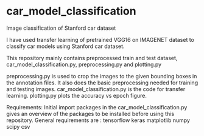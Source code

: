 # car_model_classification
Image classification of Stanford car dataset

I have used transfer learning of pretrained VGG16 on IMAGENET dataset to classify car models using Stanford car dataset.

This repository mainly contains preprocessed train and test dataset, car_model_classification.py, preprocessing.py and plotting.py

preprocessing.py is used to crop the images to the given bounding boxes in the annotation files. It also does the basic preprocessing needed for training and testing images.
car_model_classification.py is the code for transfer learning.
plotting.py plots the accuracy vs epoch figure.

Requirements: Initial import packages in the car_model_classification.py gives an overview of the packages to be installed before using this repository. 
General requirements are :
tensorflow
keras
matplotlib
numpy
scipy
csv
